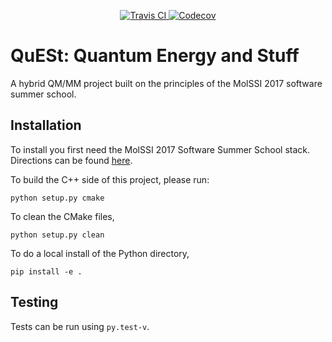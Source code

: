 
<p align="center">
<a href="https://travis-ci.org/MolSSI-SSS/SSS_2017_QuESt">
  <img src="https://travis-ci.org/MolSSI-SSS/SSS_2017_QuESt.svg?branch=master" alt="Travis CI"/>
</a>
<a href="https://codecov.io/gh/MolSSI-SSS/SSS_2017_QuESt">
  <img src="https://codecov.io/gh/MolSSI-SSS/SSS_2017_QuESt/branch/master/graph/badge.svg" alt="Codecov" />
</a>
</p>

# QuESt: Quantum Energy and Stuff 
A hybrid QM/MM project built on the principles of the MolSSI 2017 software
summer school.

## Installation
To install you first need the MolSSI 2017 Software Summer School stack.
Directions can be found
[here](https://molssi-sss.github.io/Logistics_SSS_2017/Setup.html).

To build the C++ side of this project, please run:
```
python setup.py cmake
```

To clean the CMake files,
```
python setup.py clean
```

To do a local install of the Python directory,
```
pip install -e .
```


## Testing
Tests can be run using `py.test-v`.

